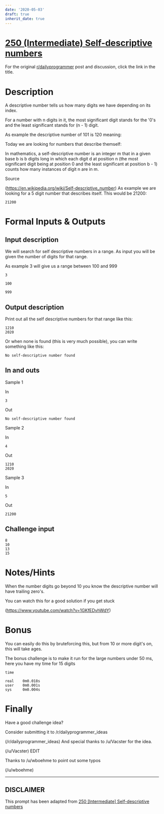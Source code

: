 ```yaml
---
date: '2020-05-03'
draft: true
inherit_date: true
---
```


# [250 (Intermediate) Self-descriptive numbers](https://www.reddit.com/r/dailyprogrammer/comments/41tdzy/20160120_challenge_250_intermediate/)

For the original [r/dailyprogrammer](https://www.reddit.com/r/dailyprogrammer/) post and discussion, click the link in the title.

# Description
A descriptive number tells us how many digits we have depending on its index.

For a number with n digits in it, the most significant digit stands for the '0's and the least significant stands for (n - 1) digit.

As example the descriptive number of 101 is 120 meaning:

Today we are looking for numbers that describe themself:

In mathematics, a self-descriptive number is an integer m that in a given base b is b digits long in which each digit d at position n (the most significant digit being at position 0 and the least significant at position b - 1) counts how many instances of digit n are in m.

Source

(https://en.wikipedia.org/wiki/Self-descriptive_number)
As example we are looking for a 5 digit number that describes itself. This would be 21200:


```
21200
```
# Formal Inputs & Outputs
## Input description
We will search for self descriptive numbers in a range.
As input you will be given the number of digits for that range.

As example 3 will give us a range between 100 and 999


```
3
```

```
100
```

```
999
```
## Output description
Print out all the self descriptive numbers for that range like this:


```
1210
2020
```
Or when none is found (this is very much possible), you can write something like this:


```
No self-descriptive number found
```
## In and outs
Sample 1

In


```
3
```
Out


```
No self-descriptive number found
```
Sample 2

In


```
4
```
Out


```
1210
2020
```
Sample 3

In


```
5
```
Out


```
21200
```
## Challenge input

```
8
10
13
15
```
# Notes/Hints
When the number digits go beyond 10 you know the descriptive number will have trailing zero's.

You can watch this for a good solution if you get stuck

(https://www.youtube.com/watch?v=1GKfEDvhWdY)
# Bonus
You can easily do this by bruteforcing this, but from 10 or more digit's on, this will take ages.

The bonus challenge is to make it run for the large numbers under 50 ms, here you have my time for 15 digits


```
time
```

```
real    0m0.018s
user    0m0.001s
sys     0m0.004s
```
# Finally
Have a good challenge idea?

Consider submitting it to /r/dailyprogrammer_ideas

(/r/dailyprogrammer_ideas)
And special thanks to /u/Vacster for the idea.

(/u/Vacster)
EDIT

Thanks to /u/wboehme to point out some typos

(/u/wboehme)

----
## **DISCLAIMER**
This prompt has been adapted from [250 [Intermediate] Self-descriptive numbers](https://www.reddit.com/r/dailyprogrammer/comments/41tdzy/20160120_challenge_250_intermediate/
)
